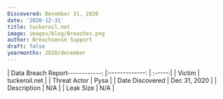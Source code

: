 ```yaml
---
Discovered: December 31, 2020
date: '2020-12-31'
title: tuckeroil.net
image: images/blog/Breaches.png
author: Breachsense Support
draft: false
yearmonths: 2020/december
---
```


| Data Breach Report------------:   |:-------------:    | :-----:|
| Victim    | tuckeroil.net      | 
| Threat Actor    | Pysa      | 
| Date Discovered    | Dec 31, 2020      | 
| Description    | N/A      | 
| Leak Size    | N/A      | 

